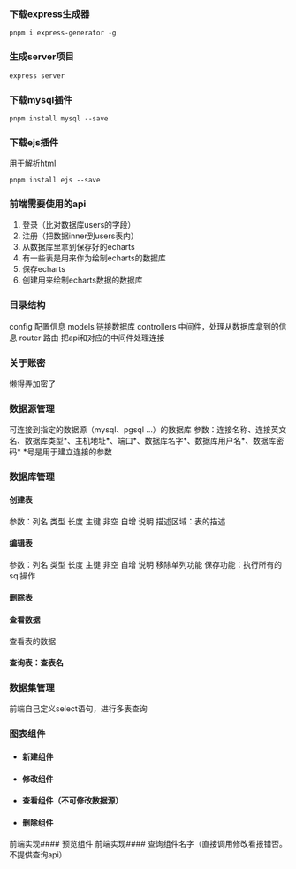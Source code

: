 ### 下载express生成器
```
pnpm i express-generator -g
```

### 生成server项目
```
express server
```

### 下载mysql插件
```
pnpm install mysql --save
```

### 下载ejs插件
用于解析html
```
pnpm install ejs --save
```

### 前端需要使用的api
1. 登录（比对数据库users的字段）
2. 注册（把数据inner到users表内）
3. 从数据库里拿到保存好的echarts
4. 有一些表是用来作为绘制echarts的数据库
5. 保存echarts
6. 创建用来绘制echarts数据的数据库

### 目录结构
config 配置信息
models 链接数据库
controllers 中间件，处理从数据库拿到的信息
router 路由 把api和对应的中间件处理连接

### 关于账密
懒得弄加密了

### 数据源管理
可连接到指定的数据源（mysql、pgsql ...）的数据库
参数：连接名称、连接英文名、数据库类型*、主机地址*、端口*、数据库名字*、数据库用户名*、数据库密码*
*号是用于建立连接的参数

### 数据库管理
#### 创建表
参数：列名 类型 长度 主键 非空 自增 说明 
描述区域：表的描述
#### 编辑表
参数：列名 类型 长度 主键 非空 自增 说明 
移除单列功能
保存功能：执行所有的sql操作
#### 删除表
#### 查看数据
查看表的数据
#### 查询表：查表名

### 数据集管理
前端自己定义select语句，进行多表查询

### 图表组件
 - #### 新建组件
 - #### 修改组件
 - #### 查看组件（不可修改数据源）
 - #### 删除组件
前端实现#### 预览组件
前端实现#### 查询组件名字（直接调用修改看报错否。不提供查询api）
